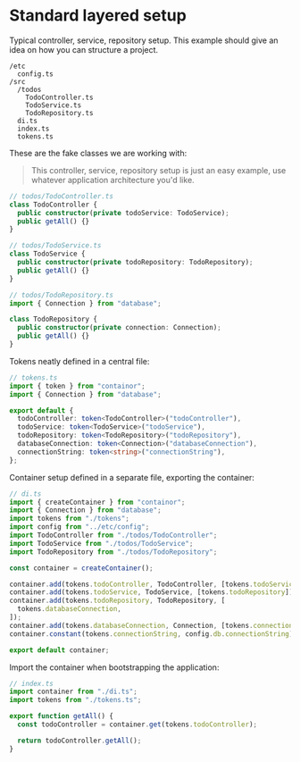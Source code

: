 # Standard layered setup

Typical controller, service, repository setup. This example should give an idea on how you can structure a project.

```
/etc
  config.ts
/src
  /todos
    TodoController.ts
    TodoService.ts
    TodoRepository.ts
  di.ts
  index.ts
  tokens.ts
```

These are the fake classes we are working with:

> This controller, service, repository setup is just an easy example, use whatever application architecture you'd like.

```ts
// todos/TodoController.ts
class TodoController {
  public constructor(private todoService: TodoService);
  public getAll() {}
}
```

```ts
// todos/TodoService.ts
class TodoService {
  public constructor(private todoRepository: TodoRepository);
  public getAll() {}
}
```

```ts
// todos/TodoRepository.ts
import { Connection } from "database";

class TodoRepository {
  public constructor(private connection: Connection);
  public getAll() {}
}
```

Tokens neatly defined in a central file:

```ts
// tokens.ts
import { token } from "containor";
import { Connection } from "database";

export default {
  todoController: token<TodoController>("todoController"),
  todoService: token<TodoService>("todoService"),
  todoRepository: token<TodoRepository>("todoRepository"),
  databaseConnection: token<Connection>("databaseConnection"),
  connectionString: token<string>("connectionString"),
};
```

Container setup defined in a separate file, exporting the container:

```ts
// di.ts
import { createContainer } from "containor";
import { Connection } from "database";
import tokens from "./tokens";
import config from "../etc/config";
import TodoController from "./todos/TodoController";
import TodoService from "./todos/TodoService";
import TodoRepository from "./todos/TodoRepository";

const container = createContainer();

container.add(tokens.todoController, TodoController, [tokens.todoService]);
container.add(tokens.todoService, TodoService, [tokens.todoRepository]);
container.add(tokens.todoRepository, TodoRepository, [
  tokens.databaseConnection,
]);
container.add(tokens.databaseConnection, Connection, [tokens.connectionString]);
container.constant(tokens.connectionString, config.db.connectionString);

export default container;
```

Import the container when bootstrapping the application:

```ts
// index.ts
import container from "./di.ts";
import tokens from "./tokens.ts";

export function getAll() {
  const todoController = container.get(tokens.todoController);

  return todoController.getAll();
}
```
